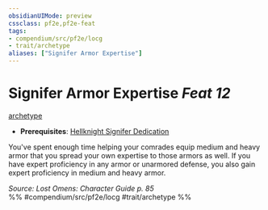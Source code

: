```yaml
---
obsidianUIMode: preview
cssclass: pf2e,pf2e-feat
tags:
- compendium/src/pf2e/locg
- trait/archetype
aliases: ["Signifer Armor Expertise"]
---
```

# Signifer Armor Expertise  *Feat 12*  
[archetype](/rules/traits/archetype.md)  

- **Prerequisites**: [Hellknight Signifer Dedication](/compendium/feats/hellknight-signifer-dedication-locg.md)

You've spent enough time helping your comrades equip medium and heavy armor that you spread your own expertise to those armors as well. If you have expert proficiency in any armor or unarmored defense, you also gain expert proficiency in medium and heavy armor.

*Source: Lost Omens: Character Guide p. 85*  
%% #compendium/src/pf2e/locg #trait/archetype %%
